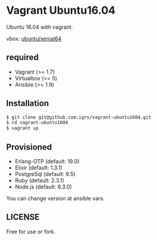 # Vagrant Ubuntu16.04
Ubuntu 16.04 with vagrant.

vbox: [ubuntu/xenial64](https://atlas.hashicorp.com/ubuntu/boxes/xenial64)

## required
- Vagrant    (>= 1.7)
- Virtualbox (>= 5)
- Ansible    (>= 1.9)

## Installation
```sh
$ git clone git@github.com:igrs/vagrant-ubuntu1604.git
$ cd vagrant-ubuntu1604
$ vagrant up
```

## Provisioned
- Erlang-OTP (default: 19.0)
- Elixir     (default: 1.3.1)
- PostgreSql (default: 9.5)
- Ruby       (default: 2.3.1)
- Node.js    (default: 6.3.0)

You can change version at ansible vars.

## LICENSE
Free for use or fork.
